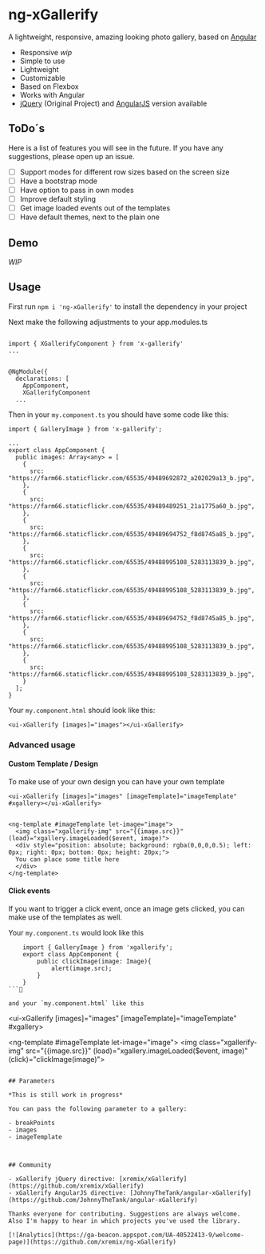 # ng-xGallerify

A lightweight, responsive, amazing looking photo gallery, based on [Angular](https://angular.io/)

- Responsive *wip*
- Simple to use
- Lightweight
- Customizable
- Based on Flexbox
- Works with Angular
- [jQuery](https://github.com/xremix/xGallerify) (Original Project) and [AngularJS](https://github.com/JohnnyTheTank/angular-xGallerify) version available


## ToDo´s

Here is a list of features you will see in the future. If you have any suggestions, please open up an issue.

- [ ] Support modes for different row sizes based on the screen size
- [ ] Have a bootstrap mode
- [ ] Have option to pass in own modes
- [ ] Improve default styling
- [ ] Get image loaded events out of the templates
- [ ] Have default themes, next to the plain one

## Demo

*WIP*

## Usage

First run `npm i 'ng-xGallerify'` to install the dependency in your project

Next make the following adjustments to your app.modules.ts

```

import { XGallerifyComponent } from 'x-gallerify'
...


@NgModule({
  declarations: [
    AppComponent,
    XGallerifyComponent
  ...

```

Then in your `my.component.ts` you should have some code like this:

```
import { GalleryImage } from 'x-gallerify';

...
export class AppComponent {
  public images: Array<any> = [
    {
      src: "https://farm66.staticflickr.com/65535/49489692872_a202029a13_b.jpg",
    },
    {
      src: "https://farm66.staticflickr.com/65535/49489489251_21a1775a60_b.jpg",
    },
    {
      src: "https://farm66.staticflickr.com/65535/49489694752_f8d8745a85_b.jpg",
    },
    {
      src: "https://farm66.staticflickr.com/65535/49488995108_5283113839_b.jpg",
    },
    {
      src: "https://farm66.staticflickr.com/65535/49488995108_5283113839_b.jpg",
    },
    {
      src: "https://farm66.staticflickr.com/65535/49489694752_f8d8745a85_b.jpg",
    },
    {
      src: "https://farm66.staticflickr.com/65535/49488995108_5283113839_b.jpg",
    },
    {
      src: "https://farm66.staticflickr.com/65535/49488995108_5283113839_b.jpg",
    }
  ];
}

```

Your `my.component.html` should look like this:

```
<ui-xGallerify [images]="images"></ui-xGallerify>
```

### Advanced usage


#### Custom Template / Design

To make use of your own design you can have your own template

```
<ui-xGallerify [images]="images" [imageTemplate]="imageTemplate" #xgallery></ui-xGallerify>


<ng-template #imageTemplate let-image="image">
  <img class="xgallerify-img" src="{{image.src}}" (load)="xgallery.imageLoaded($event, image)">
  <div style="position: absolute; background: rgba(0,0,0,0.5); left: 0px; right: 0px; bottom: 0px; height: 20px;">
  You can place some title here
  </div>
</ng-template>

```

#### Click events

If you want to trigger a click event, once an image gets clicked, you can make use of the templates as well.

Your `my.component.ts` would look like this

```
    import { GalleryImage } from 'xgallerify';
    export class AppComponent {
        public clickImage(image: Image){
            alert(image.src);
        }
    }
```

and your `my.component.html` like this

```
<ui-xGallerify [images]="images" [imageTemplate]="imageTemplate" #xgallery></ui-xGallerify>

<ng-template #imageTemplate let-image="image">
  <img class="xgallerify-img" src="{{image.src}}" (load)="xgallery.imageLoaded($event, image)" (click)="clickImage(image)">
</ng-template>
```

## Parameters

*This is still work in progress*

You can pass the following parameter to a gallery:

- breakPoints
- images
- imageTemplate



## Community

- xGallerify jQuery directive: [xremix/xGallerify](https://github.com/xremix/xGallerify)
- xGallerify AngularJS directive: [JohnnyTheTank/angular-xGallerify](https://github.com/JohnnyTheTank/angular-xGallerify)

Thanks everyone for contributing. Suggestions are always welcome.  
Also I'm happy to hear in which projects you've used the library.

[![Analytics](https://ga-beacon.appspot.com/UA-40522413-9/welcome-page)](https://github.com/xremix/ng-xGallerify)
